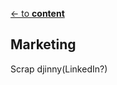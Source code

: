 [<- to **content**](https://github.com/shardoc/shardoc.github.io)

## Marketing

Scrap djinny(LinkedIn?)
